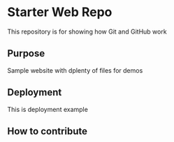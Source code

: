 # Starter Web Repo

This repository is for showing how Git and GitHub work

## Purpose

Sample website with dplenty of files for demos

## Deployment
This is deployment example

## How to contribute